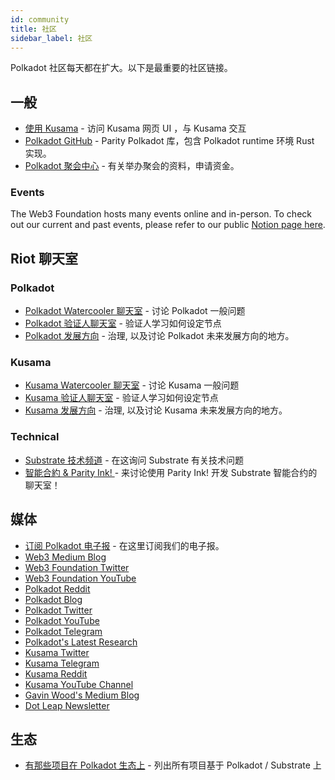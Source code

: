 ```yaml
---
id: community
title: 社区
sidebar_label: 社区
---
```


Polkadot 社区每天都在扩大。以下是最重要的社区链接。

## 一般

- [使用 Kusama](https://polkadot.js.org/apps/#/explorer) - 访问 Kusama 网页 UI ，与 Kusama 交互
- [Polkadot GitHub](https://github.com/paritytech/polkadot/) - Parity Polkadot 库，包含 Polkadot runtime 环境 Rust 实现。
- [Polkadot 聚会中心](https://www.notion.so/web3foundation/Polkadot-Meetup-Hub-4511c156770e4ba9936386d8be5fe5be) - 有关举办聚会的资料，申请资金。

### Events

The Web3 Foundation hosts many events online and in-person. To check out our current and past events, please refer to our public [Notion page here](https://www.notion.so/Public-Events-Database-fdd2df4c29d04818a5dd403e2b85920d).

## Riot 聊天室

### Polkadot

- [Polkadot Watercooler 聊天室](https://riot.im/app/#/room/!FdCojkeGzZLSEoiecf:web3.foundation?via=matrix.parity.io&via=matrix.org&via=web3.foundation) - 讨论 Polkadot 一般问题
- [Polkadot 验证人聊天室](https://riot.im/app/#/room/#polkadot-validator-lounge:matrix.org) - 验证人学习如何设定节点
- [Polkadot 发展方向](https://riot.im/app/#/room/!OwgojQyBzTlUQGGLhq:matrix.parity.io?via=matrix.parity.io&via=matrix.org&via=web3.foundation) - 治理, 以及讨论 Polkadot 未来发展方向的地方。

### Kusama

- [Kusama Watercooler 聊天室](https://riot.im/app/#/room/%23kusamawatercooler:polkadot.builders) - 讨论 Kusama 一般问题
- [Kusama 验证人聊天室](https://riot.im/app/#/room/!LhjZccBOqFNYKLdmbb:polkadot.builders?via=matrix.parity.io&via=matrix.org&via=web3.foundation) - 验证人学习如何设定节点
- [Kusama 发展方向](https://riot.im/app/#/room/!QXMnIJzxlnVrvRzhUA:matrix.parity.io?via=matrix.parity.io&via=matrix.org&via=web3.foundation) - 治理, 以及讨论 Kusama 未来发展方向的地方。

### Technical

- [Substrate 技术频道](https://riot.im/app/#/room/#substrate-technical:matrix.org) - 在这询问 Substrate 有关技术问题
- [智能合約 & Parity Ink! ](https://riot.im/app/#/room/!tYUCYdSvSYPMjWNDDD:matrix.parity.io?via=matrix.parity.io&via=matrix.org&via=web3.foundation) - 来讨论使用 Parity Ink! 开发 Substrate 智能合约的聊天室！

## 媒体

- [订阅 Polkadot 电子报](https://share.hsforms.com/1LL1CBwiASxC5pJUYZAiDVw4752a) - 在这里订阅我们的电子报。
- [Web3 Medium Blog](https://medium.com/@web3)
- [Web3 Foundation Twitter](https://twitter.com/web3foundation)
- [Web3 Foundation YouTube](https://www.youtube.com/channel/UClnw_bcNg4CAzF772qEtq4g)
- [Polkadot Reddit](https://www.reddit.com/r/dot/)
- [Polkadot Blog](https://polkadot.network/blog/)
- [Polkadot Twitter](https://twitter.com/polkadotnetwork)
- [Polkadot YouTube](https://www.youtube.com/channel/UCB7PbjuZLEba_znc7mEGNgw)
- [Polkadot Telegram](https://t.me/PolkadotOfficial)
- [Polkadot's Latest Research](https://research.web3.foundation/en/latest/polkadot/)
- [Kusama Twitter](https://twitter.com/kusamanetwork)
- [Kusama Telegram](https://t.me/kusamanetworkofficial)
- [Kusama Reddit](https://www.reddit.com/r/Kusama)
- [Kusama YouTube Channel](http://youtube.com/c/kusamanetwork)
- [Gavin Wood's Medium Blog](https://medium.com/@gavofyork)
- [Dot Leap Newsletter](https://dotleap.substack.com/)

## 生态

- [有那些项目在 Polkadot 生态上](https://forum.web3.foundation/t/teams-building-on-polkadot/67) - 列出所有项目基于 Polkadot / Substrate 上
